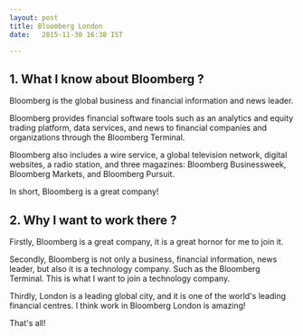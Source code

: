 ```yaml
---
layout: post
title: Bloomberg London
date:   2015-11-30 16:38 IST

---
```


## 1. What I know about Bloomberg ?

Bloomberg is the global business and financial information and news leader.

Bloomberg provides financial software tools such as an analytics and equity trading platform,
data services, and news to financial companies and organizations through the Bloomberg Terminal.

Bloomberg also includes a wire service, a global television network, digital websites, a radio station,
and three magazines: Bloomberg Businessweek, Bloomberg Markets, and Bloomberg Pursuit.

In short, Bloomberg is a great company!

## 2. Why I want to work there ?

Firstly, Bloomberg is a great company, it is a great hornor for me to join it.

Secondly, Bloomberg is not only a business, financial information, news leader, but also
it is a technology company. Such as the Bloomberg Terminal. This is what I want to join
a technology company.

Thirdly, London is a leading global city, and it is one of the world's leading financial
centres. I think work in Bloomberg London is amazing!

That's all!



